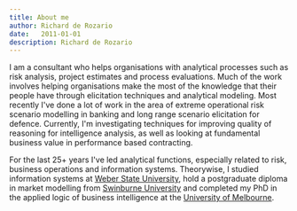 ```yaml
---
title: About me
author: Richard de Rozario
date:	2011-01-01
description: Richard de Rozario
---
```

I am a consultant who helps organisations with analytical processes such as risk analysis, project estimates and process evaluations. Much of the work involves helping organisations make the most of the knowledge that their people have through elicitation techniques and analytical modeling. Most recently I've done a lot of work in the area of extreme operational risk scenario modelling in banking and long range scenario elicitation for defence.  Currently, I'm investigating techniques for improving quality of reasoning for intelligence analysis, as well as looking at fundamental business value in performance based contracting.

For the last 25+ years I've led analytical functions, especially related to risk, business operations and information systems. Theorywise, I studied information systems at [Weber State University](http://www.weber.edu/), hold a postgraduate diploma in market modelling from [Swinburne University](http://www.swinburne.edu.au/) and completed my PhD in the applied logic of business intelligence at the [University of Melbourne](http://www.unimelb.edu.au/).